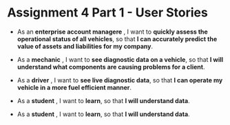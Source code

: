 # Assignment 4 Part 1 - User Stories

* As an **enterprise account managere** , I want to **quickly assess the operational status of all vehicles**, so that **I can accurately predict the value of assets and liabilities for my company**.

* As a **mechanic** , I want to **see diagnostic data on a vehicle**, so that **I will understand what components are causing problems for a client**.

* As a **driver** , I want to **see live diagnostic data**, so that **I can operate my vehicle in a more fuel efficient manner**.

* As a **student** , I want to **learn**, so that **I will understand data**.

* As a **student** , I want to **learn**, so that **I will understand data**.
